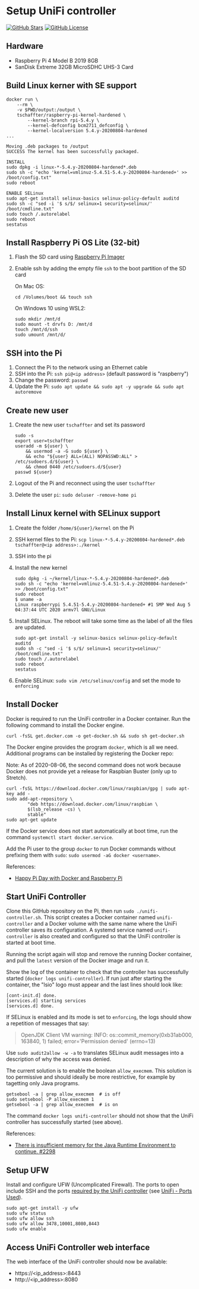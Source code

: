 # Setup UniFi controller

[![GitHub Stars](https://img.shields.io/github/stars/tschaffter/unifi-controller.svg?color=94398d&labelColor=555555&logoColor=ffffff&style=for-the-badge&logo=github)](https://github.com/tschaffter/unifi-controller)
[![GitHub License](https://img.shields.io/github/license/tschaffter/unifi-controller.svg?color=94398d&labelColor=555555&logoColor=ffffff&style=for-the-badge&logo=github)](https://github.com/tschaffter/unifi-controller)

## Hardware

- Raspberry Pi 4 Model B 2019 8GB
- SanDisk Extreme 32GB MicroSDHC UHS-3 Card

## Build Linux kerner with SE support

```console
docker run \
    --rm \
    -v $PWD/output:/output \
    tschaffter/raspberry-pi-kernel-hardened \
        --kernel-branch rpi-5.4.y \
        --kernel-defconfig bcm2711_defconfig \
        --kernel-localversion 5.4.y-20200804-hardened
...

Moving .deb packages to /output
SUCCESS The kernel has been successfully packaged.

INSTALL
sudo dpkg -i linux-*-5.4.y-20200804-hardened*.deb
sudo sh -c "echo 'kernel=vmlinuz-5.4.51-5.4.y-20200804-hardened+' >> /boot/config.txt"
sudo reboot

ENABLE SELinux
sudo apt-get install selinux-basics selinux-policy-default auditd
sudo sh -c "sed -i '$ s/$/ selinux=1 security=selinux/' /boot/cmdline.txt"
sudo touch /.autorelabel
sudo reboot
sestatus
```

## Install Raspberry Pi OS Lite (32-bit)

1. Flash the SD card using [Raspberry Pi Imager](https://www.raspberrypi.org/documentation/installation/installing-images/README.md)
2. Enable ssh by adding the empty file `ssh` to the boot partition of the SD card

    On Mac OS:

    ```console
    cd /Volumes/boot && touch ssh
    ```

    On Windows 10 using WSL2:

    ```console
    sudo mkdir /mnt/d
    sudo mount -t drvfs D: /mnt/d
    touch /mnt/d/ssh
    sudo umount /mnt/d/
    ```

## SSH into the Pi

1. Connect the Pi to the network using an Ethernet cable
2. SSH into the Pi: `ssh pi@<ip address>` (default password is "raspberry")
3. Change the password: `passwd`
4. Update the Pi: `sudo apt update && sudo apt -y upgrade && sudo apt autoremove`

## Create new user

1. Create the new user `tschaffter` and set its password

    ```console
    sudo -s
    export user=tschaffter
    useradd -m ${user} \
        && usermod -a -G sudo ${user} \
        && echo "${user} ALL=(ALL) NOPASSWD:ALL" > /etc/sudoers.d/${user} \
        && chmod 0440 /etc/sudoers.d/${user}
    passwd ${user}
    ```

2. Logout of the Pi and reconnect using the user `tschaffter`
3. Delete the user `pi`: `sudo deluser -remove-home pi`

## Install Linux kernel with SELinux support

1. Create the folder `/home/${user}/kernel` on the Pi
2. SSH kernel files to the Pi: `scp linux-*-5.4.y-20200804-hardened*.deb tschaffter@<ip address>:./kernel`
3. SSH into the pi
4. Install the new kernel

    ```console
    sudo dpkg -i ~/kernel/linux-*-5.4.y-20200804-hardened*.deb
    sudo sh -c "echo 'kernel=vmlinuz-5.4.51-5.4.y-20200804-hardened+' >> /boot/config.txt"
    sudo reboot
    $ uname -a
    Linux raspberrypi 5.4.51-5.4.y-20200804-hardened+ #1 SMP Wed Aug 5 04:37:44 UTC 2020 armv7l GNU/Linux
    ```

5. Install SELinux. The reboot will take some time as the label of all the files
 are updated.

    ```console
    sudo apt-get install -y selinux-basics selinux-policy-default auditd
    sudo sh -c "sed -i '$ s/$/ selinux=1 security=selinux/' /boot/cmdline.txt"
    sudo touch /.autorelabel
    sudo reboot
    sestatus
    ```

6. Enable SELinux: `sudo vim /etc/selinux/config` and set the mode to `enforcing`

## Install Docker

Docker is required to run the UniFi controller in a Docker container. Run the
following command to install the Docker engine.

```console
curl -fsSL get.docker.com -o get-docker.sh && sudo sh get-docker.sh
```

The Docker engine provides the program `docker`, which is all we need.
Additional programs can be installed by registering the Docker repo:

Note: As of 2020-08-06, the second command does not work because Docker does not
provide yet a release for Raspbian Buster (only up to Stretch).

```console
curl -fsSL https://download.docker.com/linux/raspbian/gpg | sudo apt-key add -
sudo add-apt-repository \
        "deb https://download.docker.com/linux/raspbian \
        $(lsb_release -cs) \
        stable"
sudo apt-get update
```

If the Docker service does not start automatically at boot time, run the command
`systemctl start docker.service`.

Add the Pi user to the group `docker` to run Docker commands without prefixing
them with `sudo`: `sudo usermod -aG docker <username>`.

References:

- [Happy Pi Day with Docker and Raspberry Pi](https://www.docker.com/blog/happy-pi-day-docker-raspberry-pi/)

## Start UniFi Controller

Clone this GitHub repository on the Pi, then run `sudo ./unifi-controller.sh`.
This script creates a Docker container named `unifi-controller` and a Docker
volume with the same name where the UniFi controller saves its configuration.
A systemd service named `unifi-controller` is also created and configured so
that the UniFi controller is started at boot time.

Running the script again will stop and remove the running Docker container, and
pull the `latest` version of the Docker image and run it.

Show the log of the container to check that the controller has successfully
started (`docker logs unifi-controller`). If run just after starting the
container, the "lsio" logo must appear and the last lines should look like:

```console
[cont-init.d] done.
[services.d] starting services
[services.d] done.
```

If SELinux is enabled and its mode is set to `enforcing`, the logs should show a
repetition of messages that say:

> OpenJDK Client VM warning: INFO: os::commit_memory(0xb31ab000, 163840, 1) failed; error='Permission denied' (errno=13)

Use `sudo audit2allow -w -a` to translates SELinux audit messages into a
description of why the access was denied.

The current solution is to enable the boolean `allow_execmem`. This solution is
too permissive and should ideally be more restrictive, for example by tagetting
only Java programs.

```console
getsebool -a | grep allow_execmem  # is off
sudo setsebool -P allow_execmem 1
getsebool -a | grep allow_execmem  # is on
```

The command `docker logs unifi-controller` should not show that the UniFi
controller has successfully started (see above).

References:

- [There is insufficient memory for the Java Runtime Environment to continue. #2298](https://github.com/syslog-ng/syslog-ng/issues/2298)

## Setup UFW

Install and configure UFW (Uncomplicated Firewall). The ports to open include
SSH and the ports [required by the UniFi controller](https://hub.docker.com/r/linuxserver/unifi-controller)
(see [UniFi - Ports Used](https://help.ui.com/hc/en-us/articles/218506997-UniFi-Ports-Used)).

```console
sudo apt-get install -y ufw
sudo ufw status
sudo ufw allow ssh
sudo ufw allow 3478,10001,8080,8443
sudo ufw enable
```

## Access UniFi Controller web interface

The web interface of the UniFi controller should now be available:

<!-- markdownlint-disable MD034 -->
- https://<ip_address>:8443
- http://<ip_address>:8080
